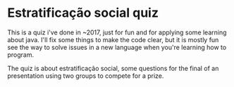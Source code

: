 # Estratificação social quiz
This is a quiz i've done in ~2017, just for fun and for applying some learning about java. I'll fix some things to make the code clear, but it is mostly fun see the way to solve issues in a new language when you're learning how to program.

The quiz is about estratificação social, some questions for the final of an presentation using two groups to compete for a prize.
